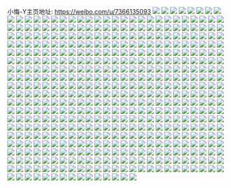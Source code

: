 小悔-Y主页地址: https://weibo.com/u/7366135093 
![](https://wx4.sinaimg.cn/mw2000/0082vyexly1h93oefa7syj32c0340b2a.jpg) 
![](https://wx4.sinaimg.cn/mw2000/0082vyexly1h8ond0mm8cj30sg0wtwhs.jpg) 
![](https://wx4.sinaimg.cn/mw2000/0082vyexly1h8ond15cncj30sg1frahd.jpg) 
![](https://wx4.sinaimg.cn/mw2000/0082vyexly1h8ond1hy2yj30n00mbwhb.jpg) 
![](https://wx4.sinaimg.cn/mw2000/0082vyexly1h8ond1tpmwj30sg10dn1c.jpg) 
![](https://wx4.sinaimg.cn/mw2000/0082vyexly1h8oe7bu346j31sc2dsb29.jpg) 
![](https://wx4.sinaimg.cn/mw2000/0082vyexly1h8oe7ecafhj31sc2dshdu.jpg) 
![](https://wx4.sinaimg.cn/mw2000/0082vyexly1h8oe7fiznpj31sc2dsu0x.jpg) 
![](https://wx4.sinaimg.cn/mw2000/0082vyexly1h8oe7b9qu8j31sc2dsb29.jpg) 
![](https://wx4.sinaimg.cn/mw2000/0082vyexly1h8mcxhuwukj30u0140jx2.jpg) 
![](https://wx4.sinaimg.cn/mw2000/0082vyexly1h8mcxidtg6j30u01400xe.jpg) 
![](https://wx4.sinaimg.cn/mw2000/0082vyexly1h8mcxiriidj30u014044p.jpg) 
![](https://wx4.sinaimg.cn/mw2000/0082vyexly1h8mcxgz744j30u00u4adv.jpg) 
![](https://wx4.sinaimg.cn/mw2000/0082vyexly1h8mcxj4qa4j30u0140tdh.jpg) 
![](https://wx4.sinaimg.cn/mw2000/0082vyexly1h8mcxjcwrtj31400u042j.jpg) 
![](https://wx4.sinaimg.cn/mw2000/0082vyexly1h8mcxjmscmj30u0140n25.jpg) 
![](https://wx4.sinaimg.cn/mw2000/0082vyexly1h8mcxk10tlj317o1m9gui.jpg) 
![](https://wx4.sinaimg.cn/mw2000/0082vyexly1h8mcxkc1xvj30n019vtb5.jpg) 
![](https://wx4.sinaimg.cn/mw2000/0082vyexly1h8hd1o7pytj30sg1fuqir.jpg) 
![](https://wx4.sinaimg.cn/mw2000/0082vyexly1h81h88sjdoj31ei1einp3.jpg) 
![](https://wx4.sinaimg.cn/mw2000/0082vyexly1h81h8dkmekj32c03404qp.jpg) 
![](https://wx4.sinaimg.cn/mw2000/0082vyexly1h81h8a1ebvj317q1mcwyf.jpg) 
![](https://wx4.sinaimg.cn/mw2000/0082vyexly1h81h893poyj317q1mctsk.jpg) 
![](https://wx4.sinaimg.cn/mw2000/0082vyexly1h81h891ztaj31ei1ei7ms.jpg) 
![](https://wx4.sinaimg.cn/mw2000/0082vyexly1h81h8fyn5sj32c0340kjn.jpg) 
![](https://wx4.sinaimg.cn/mw2000/0082vyexly1h81h8eorhej32c0340kjm.jpg) 
![](https://wx4.sinaimg.cn/mw2000/0082vyexly1h81h8d65qmj31sc2ds7vx.jpg) 
![](https://wx4.sinaimg.cn/mw2000/0082vyexly1h81h8fvo2aj32c03407wj.jpg) 
![](https://wx4.sinaimg.cn/mw2000/0082vyexly1h7z6jp5vapj33402c07wj.jpg) 
![](https://wx4.sinaimg.cn/mw2000/0082vyexly1h7z6jpormfj32c03407wi.jpg) 
![](https://wx4.sinaimg.cn/mw2000/0082vyexly1h7z6jnppxqj31ls252hdt.jpg) 
![](https://wx4.sinaimg.cn/mw2000/0082vyexly1h7z6k05mcpj33402c04qr.jpg) 
![](https://wx4.sinaimg.cn/mw2000/0082vyexly1h7uoyh5aubj32c033yb2a.jpg) 
![](https://wx4.sinaimg.cn/mw2000/0082vyexly1h7uoye6roxj318a1n04ao.jpg) 
![](https://wx4.sinaimg.cn/mw2000/0082vyexly1h7uoygvh0oj31sd2oj1ky.jpg) 
![](https://wx4.sinaimg.cn/mw2000/0082vyexly1h7uoyer7mfj31900u0180.jpg) 
![](https://wx4.sinaimg.cn/mw2000/0082vyexly1h7uoyfohnfj30u01c6qdk.jpg) 
![](https://wx4.sinaimg.cn/mw2000/0082vyexly1h7mfpwm93yj30io0iomzj.jpg) 
![](https://wx4.sinaimg.cn/mw2000/0082vyexly1h7ktgolgk7j30k00gp0v1.jpg) 
![](https://wx4.sinaimg.cn/mw2000/0082vyexly1h7ed33xhxxj31sc2dse81.jpg) 
![](https://wx4.sinaimg.cn/mw2000/0082vyexly1h7ed31yl9vj316o1kw41v.jpg) 
![](https://wx4.sinaimg.cn/mw2000/0082vyexly1h7ed37tmi0j31sc2dsqak.jpg) 
![](https://wx4.sinaimg.cn/mw2000/0082vyexly1h7ed37e2yzj31sc2dse81.jpg) 
![](https://wx4.sinaimg.cn/mw2000/0082vyexly1h7cw187qy6j30n01ds0u4.jpg) 
![](https://wx4.sinaimg.cn/mw2000/0082vyexly1h766zs9mvpj30u00u00vx.jpg) 
![](https://wx4.sinaimg.cn/mw2000/0082vyexly1h766zu4n1ij30u0141q65.jpg) 
![](https://wx4.sinaimg.cn/mw2000/0082vyexly1h766zxrouvj30u00u0tav.jpg) 
![](https://wx4.sinaimg.cn/mw2000/0082vyexly1h73wriyfq3j30n00whdgc.jpg) 
![](https://wx4.sinaimg.cn/mw2000/0082vyexly1h73wrj08auj30n00h60t8.jpg) 
![](https://wx4.sinaimg.cn/mw2000/0082vyexly1h73wrjaos0j30n00j6q4g.jpg) 
![](https://wx4.sinaimg.cn/mw2000/0082vyexly1h73wrjhxmyj30n01dsacx.jpg) 
![](https://wx4.sinaimg.cn/mw2000/0082vyexly1h6y74oef6hj30u0140n2s.jpg) 
![](https://wx4.sinaimg.cn/mw2000/0082vyexly1h6y7qdhia1j30u0140446.jpg) 
![](https://wx4.sinaimg.cn/mw2000/0082vyexly1h6y74efct6j30u01417ch.jpg) 
![](https://wx4.sinaimg.cn/mw2000/0082vyexly1h6y74kvwd5j30u014079p.jpg) 
![](https://wx4.sinaimg.cn/mw2000/0082vyexly1h6x0d167kqj317q1mc49y.jpg) 
![](https://wx4.sinaimg.cn/mw2000/0082vyexly1h6x0d8qs4jj317q1mc4qp.jpg) 
![](https://wx4.sinaimg.cn/mw2000/0082vyexly1h6x0dxjl2aj317q1mce76.jpg) 
![](https://wx4.sinaimg.cn/mw2000/0082vyexly1h6x0dewry5j317q1mc7wh.jpg) 
![](https://wx4.sinaimg.cn/mw2000/0082vyexly1h6x0dtshhdj317q1mc1kx.jpg) 
![](https://wx4.sinaimg.cn/mw2000/0082vyexly1h6x0cs0a4ej317q1mchb8.jpg) 
![](https://wx4.sinaimg.cn/mw2000/0082vyexly1h6x0duvyk8j317q1mc480.jpg) 
![](https://wx4.sinaimg.cn/mw2000/0082vyexly1h6x0cuzvgej317q1maqg7.jpg) 
![](https://wx4.sinaimg.cn/mw2000/0082vyexly1h6tglkrdj8j32a431hdjd.jpg) 
![](https://wx4.sinaimg.cn/mw2000/0082vyexly1h6tgllbeu6j326g2wmhdu.jpg) 
![](https://wx4.sinaimg.cn/mw2000/0082vyexly1h6tglknghyj32c0340npd.jpg) 
![](https://wx4.sinaimg.cn/mw2000/0082vyexly1h6sasofwkxj32c03400ye.jpg) 
![](https://wx4.sinaimg.cn/mw2000/0082vyexly1h6sasqnr0dj32c02c07wi.jpg) 
![](https://wx4.sinaimg.cn/mw2000/0082vyexly1h6sasqldjij32c02c01ky.jpg) 
![](https://wx4.sinaimg.cn/mw2000/0082vyexly1h6sast8goaj32c02c0hdu.jpg) 
![](https://wx4.sinaimg.cn/mw2000/0082vyexly1h6sasolwv2j30sg0o57al.jpg) 
![](https://wx4.sinaimg.cn/mw2000/0082vyexly1h6sasopk30j317r1mc4nf.jpg) 
![](https://wx4.sinaimg.cn/mw2000/0082vyexly1h6sasqk1lzj320b20bnpd.jpg) 
![](https://wx4.sinaimg.cn/mw2000/0082vyexly1h6r862tcnfj30n00m2wfz.jpg) 
![](https://wx4.sinaimg.cn/mw2000/0082vyexly1h6r862mixpj30n00gt3z8.jpg) 
![](https://wx4.sinaimg.cn/mw2000/0082vyexly1h6r862sp46j30n00onjvp.jpg) 
![](https://wx4.sinaimg.cn/mw2000/0082vyexly1h6r862eyzzj30n00h5q34.jpg) 
![](https://wx4.sinaimg.cn/mw2000/0082vyexly1h6r862e4sjj30n00f3t9f.jpg) 
![](https://wx4.sinaimg.cn/mw2000/0082vyexly1h6lhk6ftoij317r1mc0z8.jpg) 
![](https://wx4.sinaimg.cn/mw2000/0082vyexly1h6lhk73n2xj30sg1ksacj.jpg) 
![](https://wx4.sinaimg.cn/mw2000/0082vyexly1h6lhk95ujaj317q1mcn1q.jpg) 
![](https://wx4.sinaimg.cn/mw2000/0082vyexly1h6lhk6yo1pj316y1l8tol.jpg) 
![](https://wx4.sinaimg.cn/mw2000/0082vyexly1h6lhkakk1zj317r1mcjtq.jpg) 
![](https://wx4.sinaimg.cn/mw2000/0082vyexly1h6lhkarzkuj317q1mcagj.jpg) 
![](https://wx4.sinaimg.cn/mw2000/0082vyexly1h6lhkk3thfj30sg2dcwm6.jpg) 
![](https://wx4.sinaimg.cn/mw2000/0082vyexly1h6lhkct43rj317r1mcqbe.jpg) 
![](https://wx4.sinaimg.cn/mw2000/0082vyexly1h6lhkem24vj322o2rk18h.jpg) 
![](https://wx4.sinaimg.cn/mw2000/0082vyexly1h6lhkctm3lj30n00se3zz.jpg) 
![](https://wx4.sinaimg.cn/mw2000/0082vyexly1h6lhkd9mw1j30n0139wk3.jpg) 
![](https://wx4.sinaimg.cn/mw2000/0082vyexly1h6k5th3a3oj30n00x6dhc.jpg) 
![](https://wx4.sinaimg.cn/mw2000/0082vyexly1h69u27tu8lj31sc2dsx6p.jpg) 
![](https://wx4.sinaimg.cn/mw2000/0082vyexly1h69u26zeg7j31sc2dsgu1.jpg) 
![](https://wx4.sinaimg.cn/mw2000/0082vyexly1h69u26cbz9j31sc2ds7wh.jpg) 
![](https://wx4.sinaimg.cn/mw2000/0082vyexly1h69u27sktxj32c0340kjm.jpg) 
![](https://wx4.sinaimg.cn/mw2000/0082vyexly1h69u26xhu4j329o30wal7.jpg) 
![](https://wx4.sinaimg.cn/mw2000/0082vyexly1h69u282541j32c0340tho.jpg) 
![](https://wx4.sinaimg.cn/mw2000/0082vyexly1h69u26y382j32c0340hdt.jpg) 
![](https://wx4.sinaimg.cn/mw2000/0082vyexly1h69u27q9ogj32c02c0npd.jpg) 
![](https://wx4.sinaimg.cn/mw2000/0082vyexly1h69u289o7hj32c0340k3t.jpg) 
![](https://wx4.sinaimg.cn/mw2000/0082vyexly1h699hdr1fjj30n01dsaao.jpg) 
![](https://wx4.sinaimg.cn/mw2000/0082vyexly1h66k16xjmmj30n01dsaev.jpg) 
![](https://wx4.sinaimg.cn/mw2000/0082vyexly1h652r3idnkj317q1mcq5i.jpg) 
![](https://wx4.sinaimg.cn/mw2000/0082vyexly1h652r3vai6j317r1mcwlh.jpg) 
![](https://wx4.sinaimg.cn/mw2000/0082vyexly1h652r5b1dgj30tz0tzt9t.jpg) 
![](https://wx4.sinaimg.cn/mw2000/0082vyexly1h5k58jwfo5j31kj1kj4qp.jpg) 
![](https://wx4.sinaimg.cn/mw2000/0082vyexly1h5k58u36msj31s035sb2b.jpg) 
![](https://wx4.sinaimg.cn/mw2000/0082vyexly1h5fvpzcw7ij30n00oiwf4.jpg) 
![](https://wx4.sinaimg.cn/mw2000/0082vyexly1h5eqq46s9ij32c0340x6p.jpg) 
![](https://wx4.sinaimg.cn/mw2000/0082vyexly1h5eqq7j7t8j32c0340e82.jpg) 
![](https://wx4.sinaimg.cn/mw2000/0082vyexly1h5eqq6rofsj32c0340npe.jpg) 
![](https://wx4.sinaimg.cn/mw2000/0082vyexly1h5eqq5hemcj31r02bzu0x.jpg) 
![](https://wx4.sinaimg.cn/mw2000/0082vyexly1h5c9qg3navj30sg35shdt.jpg) 
![](https://wx4.sinaimg.cn/mw2000/0082vyexly1h5c9pvulxgj30sg23u7wh.jpg) 
![](https://wx4.sinaimg.cn/mw2000/0082vyexly1h5c9qnycyqj30sg35rnpd.jpg) 
![](https://wx4.sinaimg.cn/mw2000/0082vyexly1h5c9qwv25wj32c0340u0y.jpg) 
![](https://wx4.sinaimg.cn/mw2000/0082vyexly1h5c9r6wupcj32c0340qv7.jpg) 
![](https://wx4.sinaimg.cn/mw2000/0082vyexly1h5c9qp2kc6j32c0340npd.jpg) 
![](https://wx4.sinaimg.cn/mw2000/0082vyexly1h5c9r2koeej31sc2dse81.jpg) 
![](https://wx4.sinaimg.cn/mw2000/0082vyexly1h5c8tqhfxqj31sc2dsqv5.jpg) 
![](https://wx4.sinaimg.cn/mw2000/0082vyexly1h5c8tr7vcaj31sc2dsqv5.jpg) 
![](https://wx4.sinaimg.cn/mw2000/0082vyexly1h59h9faz1aj30sg160gvg.jpg) 
![](https://wx4.sinaimg.cn/mw2000/0082vyexly1h59h9hvaqxj31xm2ktb29.jpg) 
![](https://wx4.sinaimg.cn/mw2000/0082vyexly1h59h9j1ra1j31sc2dsb0u.jpg) 
![](https://wx4.sinaimg.cn/mw2000/0082vyexly1h59h9mbun2j32dc35s7wj.jpg) 
![](https://wx4.sinaimg.cn/mw2000/0082vyexly1h57kya6ikxj30n00w178n.jpg) 
![](https://wx4.sinaimg.cn/mw2000/0082vyexly1h57kyb1swwj30n01ds7am.jpg) 
![](https://wx4.sinaimg.cn/mw2000/0082vyexly1h4zh5l2ebxj30u0190n6h.jpg) 
![](https://wx4.sinaimg.cn/mw2000/0082vyexly1h4zh5x47jkj32c0340b2b.jpg) 
![](https://wx4.sinaimg.cn/mw2000/0082vyexly1h4zh5vadddj31z82mzx6p.jpg) 
![](https://wx4.sinaimg.cn/mw2000/0082vyexly1h4zh5st5bqj317r1mck8h.jpg) 
![](https://wx4.sinaimg.cn/mw2000/0082vyexly1h4zh5sb3sej317r1mcap9.jpg) 
![](https://wx4.sinaimg.cn/mw2000/0082vyexly1h4q9rd3cojj30n01dswl5.jpg) 
![](https://wx4.sinaimg.cn/mw2000/0082vyexly1h4mm94fn0gj317q1mcb29.jpg) 
![](https://wx4.sinaimg.cn/mw2000/0082vyexly1h4mm8xor5ij317q1mctw9.jpg) 
![](https://wx4.sinaimg.cn/mw2000/0082vyexly1h4mm93s00gj317r1mc4qp.jpg) 
![](https://wx4.sinaimg.cn/mw2000/0082vyexly1h4mm8rp0ybj317q1mc7r8.jpg) 
![](https://wx4.sinaimg.cn/mw2000/0082vyexly1h4mm8xpmu1j317q1mcndw.jpg) 
![](https://wx4.sinaimg.cn/mw2000/0082vyexly1h498wfhmhaj30u00u0ahd.jpg) 
![](https://wx4.sinaimg.cn/mw2000/0082vyexly1h498xc10hhj30u0140k53.jpg) 
![](https://wx4.sinaimg.cn/mw2000/0082vyexly1h498wtyrepj30u00u0tg1.jpg) 
![](https://wx4.sinaimg.cn/mw2000/0082vyexly1h498wxs9qhj30u01hcqiu.jpg) 
![](https://wx4.sinaimg.cn/mw2000/0082vyexly1h498w6flldj30kc0vntes.jpg) 
![](https://wx4.sinaimg.cn/mw2000/0082vyexly1h498wsvbwdj30u00u0wmo.jpg) 
![](https://wx4.sinaimg.cn/mw2000/0082vyexly1h498x23zlqj30u00u0am0.jpg) 
![](https://wx4.sinaimg.cn/mw2000/0082vyexly1h47qtnrod0j32c03404qr.jpg) 
![](https://wx4.sinaimg.cn/mw2000/0082vyexly1h47qtmyndyj32c0340u0y.jpg) 
![](https://wx4.sinaimg.cn/mw2000/0082vyexly1h47qtmkjnhj31zw2nu7wi.jpg) 
![](https://wx4.sinaimg.cn/mw2000/0082vyexly1h47qtnt3byj32c02c0hdu.jpg) 
![](https://wx4.sinaimg.cn/mw2000/0082vyexly1h47qti2cyxj30s10s1n43.jpg) 
![](https://wx4.sinaimg.cn/mw2000/0082vyexly1h47qtnk6qkj32c0340e82.jpg) 
![](https://wx4.sinaimg.cn/mw2000/0082vyexly1h47qtoowekj32c0340npe.jpg) 
![](https://wx4.sinaimg.cn/mw2000/0082vyexly1h47qto810yj32c0340x6q.jpg) 
![](https://wx4.sinaimg.cn/mw2000/0082vyexly1h47qtktntrj31tk1tk4qg.jpg) 
![](https://wx4.sinaimg.cn/mw2000/0082vyexly1h3yn2qhmclj30n00kgq60.jpg) 
![](https://wx4.sinaimg.cn/mw2000/0082vyexly1h3wcext192j32c033zhdu.jpg) 
![](https://wx4.sinaimg.cn/mw2000/0082vyexly1h3wcexomidj31qi2bcqv6.jpg) 
![](https://wx4.sinaimg.cn/mw2000/0082vyexly1h3wcev5z51j31sc2dsu0x.jpg) 
![](https://wx4.sinaimg.cn/mw2000/0082vyexly1h3wcequhukj316o1kwk8m.jpg) 
![](https://wx4.sinaimg.cn/mw2000/0082vyexly1h3wcetwbrcj31ze2n8u0x.jpg) 
![](https://wx4.sinaimg.cn/mw2000/0082vyexly1h3wcewsjl0j327t2yfkjl.jpg) 
![](https://wx4.sinaimg.cn/mw2000/0082vyexly1h3g6wsc7caj30ke0bhgps.jpg) 
![](https://wx4.sinaimg.cn/mw2000/0082vyexly1h3g6xbnj9wj30sg1rz1kx.jpg) 
![](https://wx4.sinaimg.cn/mw2000/0082vyexly1h3g6xbks2lj30sg16odxw.jpg) 
![](https://wx4.sinaimg.cn/mw2000/0082vyexly1h3g6xbrwqaj31mc17rnin.jpg) 
![](https://wx4.sinaimg.cn/mw2000/0082vyexly1h3g6x5wgixj30sg16otps.jpg) 
![](https://wx4.sinaimg.cn/mw2000/0082vyexly1h3g6x7bimxj30sg3bl4qp.jpg) 
![](https://wx4.sinaimg.cn/mw2000/0082vyexly1h3g6xd87e7j31sc2dse82.jpg) 
![](https://wx4.sinaimg.cn/mw2000/0082vyexgy1h3fu5x9168j30u0140qd4.jpg) 
![](https://wx4.sinaimg.cn/mw2000/0082vyexgy1h3f4jg4z8qj30sg2o21kx.jpg) 
![](https://wx4.sinaimg.cn/mw2000/0082vyexgy1h3f4jhqtopj30sg1rlqmk.jpg) 
![](https://wx4.sinaimg.cn/mw2000/0082vyexgy1h3ctaepzg3j32kp1ps4qq.jpg) 
![](https://wx4.sinaimg.cn/mw2000/0082vyexgy1h3ctabexfzj31xp2kye82.jpg) 
![](https://wx4.sinaimg.cn/mw2000/0082vyexgy1h3ct9wa8azj30qg17gqb1.jpg) 
![](https://wx4.sinaimg.cn/mw2000/0082vyexgy1h3cta0potlj30sg3k07wh.jpg) 
![](https://wx4.sinaimg.cn/mw2000/0082vyexgy1h3cta9l22mj31751kwh6s.jpg) 
![](https://wx4.sinaimg.cn/mw2000/0082vyexgy1h3ctad07nhj32c033z1kz.jpg) 
![](https://wx4.sinaimg.cn/mw2000/0082vyexgy1h3cta95jhyj30sg0sgqff.jpg) 
![](https://wx4.sinaimg.cn/mw2000/0082vyexgy1h3cta991hjj316o1kw1iv.jpg) 
![](https://wx4.sinaimg.cn/mw2000/0082vyexgy1h3ctaa0coqj316o1kwe81.jpg) 
![](https://wx4.sinaimg.cn/mw2000/0082vyexgy1h3cjunwh0oj316o1kwwyi.jpg) 
![](https://wx4.sinaimg.cn/mw2000/0082vyexgy1h3cjunn92hj311e1du1bm.jpg) 
![](https://wx4.sinaimg.cn/mw2000/0082vyexgy1h3cju9epsvj316o1kwqov.jpg) 
![](https://wx4.sinaimg.cn/mw2000/0082vyexgy1h3cjusofy7j32c033z7wj.jpg) 
![](https://wx4.sinaimg.cn/mw2000/0082vyexgy1h3cjuzznd0j32c0340x6q.jpg) 
![](https://wx4.sinaimg.cn/mw2000/0082vyexgy1h3cjuvhzvyj32c03404qr.jpg) 
![](https://wx4.sinaimg.cn/mw2000/0082vyexgy1h3cjuh7ad7j31wo2jju0x.jpg) 
![](https://wx4.sinaimg.cn/mw2000/0082vyexgy1h3cjupsz4oj31bs1rpu05.jpg) 
![](https://wx4.sinaimg.cn/mw2000/0082vyexgy1h3cjuxg1wrj329k30pnpe.jpg) 
![](https://wx4.sinaimg.cn/mw2000/0082vyexgy1h36t6n938lj30u0140gr4.jpg) 
![](https://wx4.sinaimg.cn/mw2000/0082vyexgy1h36t6ma1faj30u01407bp.jpg) 
![](https://wx4.sinaimg.cn/mw2000/0082vyexgy1h36t6lmlbcj30u0140ahd.jpg) 
![](https://wx4.sinaimg.cn/mw2000/0082vyexgy1h36t6itcstj30u0140dnu.jpg) 
![](https://wx4.sinaimg.cn/mw2000/0082vyexgy1h35xc78pimj327w2yjb2a.jpg) 
![](https://wx4.sinaimg.cn/mw2000/0082vyexgy1h35xc8mc0ij32c033zhdu.jpg) 
![](https://wx4.sinaimg.cn/mw2000/0082vyexgy1h35xc85ms9j316o1kw7rt.jpg) 
![](https://wx4.sinaimg.cn/mw2000/0082vyexgy1h35xc9vzk5j32c0340hdu.jpg) 
![](https://wx4.sinaimg.cn/mw2000/0082vyexgy1h35xc71u7jj31291f115i.jpg) 
![](https://wx4.sinaimg.cn/mw2000/0082vyexgy1h35xc7z2h0j32c0340hdu.jpg) 
![](https://wx4.sinaimg.cn/mw2000/0082vyexgy1h35dqd7crpj32dc35se82.jpg) 
![](https://wx4.sinaimg.cn/mw2000/0082vyexgy1h358exgxj4j30qc0qc0u1.jpg) 
![](https://wx4.sinaimg.cn/mw2000/0082vyexgy1h33ko839gvj30sg1n04ax.jpg) 
![](https://wx4.sinaimg.cn/mw2000/0082vyexgy1h2rdnyb1rpj30u013zwmx.jpg) 
![](https://wx4.sinaimg.cn/mw2000/0082vyexgy1h2rdnvrij4j30u01hcn42.jpg) 
![](https://wx4.sinaimg.cn/mw2000/0082vyexgy1h2rdny2wz2j30u0141mzw.jpg) 
![](https://wx4.sinaimg.cn/mw2000/0082vyexgy1h2rdo03imhj31900u0jzn.jpg) 
![](https://wx4.sinaimg.cn/mw2000/0082vyexgy1h2n02m8cx8j30u00k0dnk.jpg) 
![](https://wx4.sinaimg.cn/mw2000/0082vyexgy1h2n02s0fr8j316o1kw7rh.jpg) 
![](https://wx4.sinaimg.cn/mw2000/0082vyexgy1h2n02w8n7nj33402c0b2b.jpg) 
![](https://wx4.sinaimg.cn/mw2000/0082vyexgy1h2n02yuvluj31og2ioe81.jpg) 
![](https://wx4.sinaimg.cn/mw2000/0082vyexgy1h2l1fa71scj311x0sgwt4.jpg) 
![](https://wx4.sinaimg.cn/mw2000/0082vyexgy1h2l1faygkrj311x1lcat9.jpg) 
![](https://wx4.sinaimg.cn/mw2000/0082vyexgy1h2l1fjf1zrj32c033zkjn.jpg) 
![](https://wx4.sinaimg.cn/mw2000/0082vyexgy1h2l1fedq7hj32c033zx6q.jpg) 
![](https://wx4.sinaimg.cn/mw2000/0082vyexgy1h2l1fcoow9j316o0sg1hn.jpg) 
![](https://wx4.sinaimg.cn/mw2000/0082vyexgy1h2l1faojd7j316o1kw4qp.jpg) 
![](https://wx4.sinaimg.cn/mw2000/0082vyexgy1h2l1fbvmy9j31xj2kox6p.jpg) 
![](https://wx4.sinaimg.cn/mw2000/0082vyexgy1h2l1fcrgicj32c0337qv6.jpg) 
![](https://wx4.sinaimg.cn/mw2000/0082vyexgy1h2l1f70lb5j316o1kwwsx.jpg) 
![](https://wx4.sinaimg.cn/mw2000/0082vyexgy1h2l1f8dnldj316o0sgx12.jpg) 
![](https://wx4.sinaimg.cn/mw2000/0082vyexgy1h2l1fblb0xj32c033y1ky.jpg) 
![](https://wx4.sinaimg.cn/mw2000/0082vyexgy1h2l1fsn2shj329k30pb2b.jpg) 
![](https://wx4.sinaimg.cn/mw2000/0082vyexgy1h2l1fan6ooj316o1kw4qp.jpg) 
![](https://wx4.sinaimg.cn/mw2000/0082vyexgy1h2l1fdjzraj31kw16ob29.jpg) 
![](https://wx4.sinaimg.cn/mw2000/0082vyexgy1h2l1fct7vmj31sg2drhdt.jpg) 
![](https://wx4.sinaimg.cn/mw2000/0082vyexgy1h2l1ffahd5j31sc2dskjm.jpg) 
![](https://wx4.sinaimg.cn/mw2000/0082vyexgy1h2l1feuluoj33402c0kjm.jpg) 
![](https://wx4.sinaimg.cn/mw2000/0082vyexly1h222j2czp3j32c0340u0y.jpg) 
![](https://wx4.sinaimg.cn/mw2000/0082vyexly1h222j6258vj32be3361kz.jpg) 
![](https://wx4.sinaimg.cn/mw2000/0082vyexly1h222iy81koj317q1mc4qp.jpg) 
![](https://wx4.sinaimg.cn/mw2000/0082vyexly1h21i1olz9vj30n00adq3p.jpg) 
![](https://wx4.sinaimg.cn/mw2000/0082vyexly1h1wmk0jr0ij30u01407b1.jpg) 
![](https://wx4.sinaimg.cn/mw2000/0082vyexly1h1wmjxd1prj30u014114w.jpg) 
![](https://wx4.sinaimg.cn/mw2000/0082vyexly1h1wmjydrqrj30u0140dpm.jpg) 
![](https://wx4.sinaimg.cn/mw2000/0082vyexly1h1wmjx7vi0j30u00u0dl8.jpg) 
![](https://wx4.sinaimg.cn/mw2000/0082vyexly1h1wmjtsuvxj30n01dsgo4.jpg) 
![](https://wx4.sinaimg.cn/mw2000/0082vyexly1h1wmk2fjmej30u0140guw.jpg) 
![](https://wx4.sinaimg.cn/mw2000/0082vyexly1h1mb44fly6j30u0140tf7.jpg) 
![](https://wx4.sinaimg.cn/mw2000/0082vyexly1h1mb3vclm7j30qo0qota2.jpg) 
![](https://wx4.sinaimg.cn/mw2000/0082vyexly1h1mb3vajznj30my06qmxo.jpg) 
![](https://wx4.sinaimg.cn/mw2000/0082vyexly1h1mb3ypb4ij30n00zo0vg.jpg) 
![](https://wx4.sinaimg.cn/mw2000/0082vyexly1h1mb43cg1pj30u0140afo.jpg) 
![](https://wx4.sinaimg.cn/mw2000/0082vyexly1h1auzalh0mj31sc2dse82.jpg) 
![](https://wx4.sinaimg.cn/mw2000/0082vyexly1h1auzad9rcj31kw1kwb29.jpg) 
![](https://wx4.sinaimg.cn/mw2000/0082vyexly1h0op7i1fqvj30n01ds0v0.jpg) 
![](https://wx4.sinaimg.cn/mw2000/0082vyexly1h09ro6i68sj31sc2dsu0x.jpg) 
![](https://wx4.sinaimg.cn/mw2000/0082vyexly1h09ro6ys75j31sc2dsqv5.jpg) 
![](https://wx4.sinaimg.cn/mw2000/0082vyexly1h09ro6ikhoj31qj2be4qp.jpg) 
![](https://wx4.sinaimg.cn/mw2000/0082vyexly1h09ro65su0j316o1kwnj5.jpg) 
![](https://wx4.sinaimg.cn/mw2000/0082vyexly1h09ro5rqswj316o1kwdw3.jpg) 
![](https://wx4.sinaimg.cn/mw2000/0082vyexly1h09ro6buymj316o1kwatn.jpg) 
![](https://wx4.sinaimg.cn/mw2000/0082vyexly1h09ro7m1a7j31pa1pae81.jpg) 
![](https://wx4.sinaimg.cn/mw2000/0082vyexly1gztcts92wrj31kw1kw7wh.jpg) 
![](https://wx4.sinaimg.cn/mw2000/0082vyexly1gztctccramj30fg0fewgc.jpg) 
![](https://wx4.sinaimg.cn/mw2000/0082vyexly1gznade1x5ej30n01dstcn.jpg) 
![](https://wx4.sinaimg.cn/mw2000/0082vyexly1gzmby5sq8fj30n01dsguk.jpg) 
![](https://wx4.sinaimg.cn/mw2000/0082vyexly1gzgiiy9e0ej32c033yb2b.jpg) 
![](https://wx4.sinaimg.cn/mw2000/0082vyexly1gzgii7wogbj30u01hcn7j.jpg) 
![](https://wx4.sinaimg.cn/mw2000/0082vyexly1gzgiimcbv6j327l27lqv5.jpg) 
![](https://wx4.sinaimg.cn/mw2000/0082vyexly1gzb5ig43ezj30un17odqu.jpg) 
![](https://wx4.sinaimg.cn/mw2000/0082vyexly1gzb5j2gtyaj31sc2ds7wi.jpg) 
![](https://wx4.sinaimg.cn/mw2000/0082vyexly1gzb5itexx2j30sg1s0b0y.jpg) 
![](https://wx4.sinaimg.cn/mw2000/0082vyexly1gzb5ikkrv2j30u01hcag3.jpg) 
![](https://wx4.sinaimg.cn/mw2000/0082vyexly1gzapm9e373j30u01404af.jpg) 
![](https://wx4.sinaimg.cn/mw2000/0082vyexly1gzapm97fzrj30u0140akn.jpg) 
![](https://wx4.sinaimg.cn/mw2000/0082vyexly1gz57bgnag4j31er244b29.jpg) 
![](https://wx4.sinaimg.cn/mw2000/0082vyexly1gz57bu5ubij32742xiqv5.jpg) 
![](https://wx4.sinaimg.cn/mw2000/0082vyexly1gz3lz3kr8zj30n00dogon.jpg) 
![](https://wx4.sinaimg.cn/mw2000/0082vyexly1gz2hm9wq7wj31jy27z4l0.jpg) 
![](https://wx4.sinaimg.cn/mw2000/0082vyexly1gyzgmonvdtj31sc1scqv5.jpg) 
![](https://wx4.sinaimg.cn/mw2000/0082vyexly1gyzgmrk0azj31sc2dsx6p.jpg) 
![](https://wx4.sinaimg.cn/mw2000/0082vyexly1gyx3ha9v9kj31hq28lnpd.jpg) 
![](https://wx4.sinaimg.cn/mw2000/0082vyexly1gyx3hah2arj31sc1scqv5.jpg) 
![](https://wx4.sinaimg.cn/mw2000/0082vyexly1gyvsntqhsmj31sc1sc4qp.jpg) 
![](https://wx4.sinaimg.cn/mw2000/0082vyexly1gyt91gy9cxj31ms26d4qq.jpg) 
![](https://wx4.sinaimg.cn/mw2000/0082vyexly1gyt91ibn2mj31sc2ds7wi.jpg) 
![](https://wx4.sinaimg.cn/mw2000/0082vyexly1gymfozzc00j30wh0u9q67.jpg) 
![](https://wx4.sinaimg.cn/mw2000/0082vyexly1gymfp6oei8j30u01hcgvr.jpg) 
![](https://wx4.sinaimg.cn/mw2000/0082vyexly1gymfpn7dazj32c0340npe.jpg) 
![](https://wx4.sinaimg.cn/mw2000/0082vyexly1gymfpf0sohj30v919d7ax.jpg) 
![](https://wx4.sinaimg.cn/mw2000/0082vyexly1gygf10vkqcj30n01dswfs.jpg) 
![](https://wx4.sinaimg.cn/mw2000/0082vyexly1gygf10ka9sj30n01ds74y.jpg) 
![](https://wx4.sinaimg.cn/mw2000/0082vyexly1gygf10pw9vj30n01dszlb.jpg) 
![](https://wx4.sinaimg.cn/mw2000/0082vyexly1gyfvrnvkilj30n010mgop.jpg) 
![](https://wx4.sinaimg.cn/mw2000/0082vyexly1gyfvrntboij30k00zk78x.jpg) 
![](https://wx4.sinaimg.cn/mw2000/0082vyexly1gy6o6d7ia3j31an1xze81.jpg) 
![](https://wx4.sinaimg.cn/mw2000/0082vyexly1gy6o6eky4aj31qz2bzu0x.jpg) 
![](https://wx4.sinaimg.cn/mw2000/0082vyexly1gy6o68m6rej31691kde5e.jpg) 
![](https://wx4.sinaimg.cn/mw2000/0082vyexly1gy6o6fdot3j31t12ep1ky.jpg) 
![](https://wx4.sinaimg.cn/mw2000/0082vyexly1gy6o5zvmxnj30n00yiag5.jpg) 
![](https://wx4.sinaimg.cn/mw2000/0082vyexly1gy6o6g7j3gj32c0340hdv.jpg) 
![](https://wx4.sinaimg.cn/mw2000/0082vyexly1gy6o6h24wkj31z62mwkjm.jpg) 
![](https://wx4.sinaimg.cn/mw2000/0082vyexly1gy6o6d4qg6j31en23y4qp.jpg) 
![](https://wx4.sinaimg.cn/mw2000/0082vyexly1gy6o65l4egj30qk13vwpb.jpg) 
![](https://wx4.sinaimg.cn/mw2000/0082vyexly1gy589cvp1kj30k00zkn2h.jpg) 
![](https://wx4.sinaimg.cn/mw2000/0082vyexly1gy2mp1uzrhj30n01dsq6j.jpg) 
![](https://wx4.sinaimg.cn/mw2000/0082vyexly1gxy337bkz9j32c0340kjn.jpg) 
![](https://wx4.sinaimg.cn/mw2000/0082vyexly1gxy331cs2ij32c0340npf.jpg) 
![](https://wx4.sinaimg.cn/mw2000/0082vyexly1gxx4ilwyi4j335s35skjo.jpg) 
![](https://wx4.sinaimg.cn/mw2000/0082vyexly1gxsqcdi7fwj30n01ds4b8.jpg) 
![](https://wx4.sinaimg.cn/mw2000/0082vyexly1gxq5sc5kprj30u0140tff.jpg) 
![](https://wx4.sinaimg.cn/mw2000/0082vyexly1gxq5sdpmnlj31400u0jwq.jpg) 
![](https://wx4.sinaimg.cn/mw2000/0082vyexly1gxq5scgs5jj30u0140jxr.jpg) 
![](https://wx4.sinaimg.cn/mw2000/0082vyexly1gxq5ser8sdj30u0140tgm.jpg) 
![](https://wx4.sinaimg.cn/mw2000/0082vyexly1gxq5sdjfvaj30u0140dm4.jpg) 
![](https://wx4.sinaimg.cn/mw2000/0082vyexly1gxq5sf4lgqj31400u0gsb.jpg) 
![](https://wx4.sinaimg.cn/mw2000/0082vyexly1gxnzvf3yx5j30n01dsgzg.jpg) 
![](https://wx4.sinaimg.cn/mw2000/0082vyexly1gxnzvcqls8j30n01dsaku.jpg) 
![](https://wx4.sinaimg.cn/mw2000/0082vyexly1gxnzvd0cknj30n01dsdr5.jpg) 
![](https://wx4.sinaimg.cn/mw2000/0082vyexly1gxnvtin4lpj30n01dsdlw.jpg) 
![](https://wx4.sinaimg.cn/mw2000/0082vyexly1gxnvtiqzzsj30n01ds44o.jpg) 
![](https://wx4.sinaimg.cn/mw2000/0082vyexly1gxnvthfdwqj30n01dsjwp.jpg) 
![](https://wx4.sinaimg.cn/mw2000/0082vyexly1gxnvtihsu4j30n01dsafo.jpg) 
![](https://wx4.sinaimg.cn/mw2000/0082vyexly1gxjcml3a3gj30u0140jy7.jpg) 
![](https://wx4.sinaimg.cn/mw2000/0082vyexly1gxjcmm8hnbj30u0140dms.jpg) 
![](https://wx4.sinaimg.cn/mw2000/0082vyexly1gxjcmkwxn4j30u0140jxg.jpg) 
![](https://wx4.sinaimg.cn/mw2000/0082vyexly1gxjcmmckbdj30u01407ap.jpg) 
![](https://wx4.sinaimg.cn/mw2000/0082vyexly1gxh7xvnfw7j328c2z4e83.jpg) 
![](https://wx4.sinaimg.cn/mw2000/0082vyexly1gxh7xvthp2j327b2xr4qr.jpg) 
![](https://wx4.sinaimg.cn/mw2000/0082vyexly1gxh7xv4mpuj32812yob2b.jpg) 
![](https://wx4.sinaimg.cn/mw2000/0082vyexly1gxh7xpbjg3j31wg2jaqv5.jpg) 
![](https://wx4.sinaimg.cn/mw2000/0082vyexly1gxh7xosx19j324v2uhnpe.jpg) 
![](https://wx4.sinaimg.cn/mw2000/0082vyexly1gxh7xtvob0j32c0340e83.jpg) 
![](https://wx4.sinaimg.cn/mw2000/0082vyexly1gxeb4zivw8j30n01dsaeb.jpg) 
![](https://wx4.sinaimg.cn/mw2000/0082vyexly1gxeb4z6jqmj30n01dstcr.jpg) 
![](https://wx4.sinaimg.cn/mw2000/0082vyexly1gxeb6efwn0j30u0140qb6.jpg) 
![](https://wx4.sinaimg.cn/mw2000/0082vyexly1gxeb58v7oij30ty192n3x.jpg) 
![](https://wx4.sinaimg.cn/mw2000/0082vyexly1gxeb57or56j30u01hctfl.jpg) 
![](https://wx4.sinaimg.cn/mw2000/0082vyexly1gxeb61sgorj30u00u0wj0.jpg) 
![](https://wx4.sinaimg.cn/mw2000/0082vyexly1gx44l2jyp2j32c03404qr.jpg) 
![](https://wx4.sinaimg.cn/mw2000/0082vyexly1gx233q20f1j32c0340e83.jpg) 
![](https://wx4.sinaimg.cn/mw2000/0082vyexly1gx233sm5ipj32c0340kjm.jpg) 
![](https://wx4.sinaimg.cn/mw2000/0082vyexly1gx233q5eoxj327f2xwb2a.jpg) 
![](https://wx4.sinaimg.cn/mw2000/0082vyexly1gx233ss15mj32c0340qv7.jpg) 
![](https://wx4.sinaimg.cn/mw2000/0082vyexly1gx233p9of8j31yk2spe83.jpg) 
![](https://wx4.sinaimg.cn/mw2000/0082vyexly1gx233pns59j32c0340npe.jpg) 
![](https://wx4.sinaimg.cn/mw2000/0082vyexly1gx233s5pr7j32c0340x6q.jpg) 
![](https://wx4.sinaimg.cn/mw2000/0082vyexly1gx233t4ykgj32c0340qv6.jpg) 
![](https://wx4.sinaimg.cn/mw2000/0082vyexly1gx233qdef7j32c0340x6p.jpg) 
![](https://wx4.sinaimg.cn/mw2000/0082vyexly1gwy9xkmmd9j30pe19ntcg.jpg) 
![](https://wx4.sinaimg.cn/mw2000/0082vyexly1gwvwy87a3lj32c0340b2b.jpg) 
![](https://wx4.sinaimg.cn/mw2000/0082vyexly1gwvwy7dutaj32c0340e82.jpg) 
![](https://wx4.sinaimg.cn/mw2000/0082vyexly1gwvwyem34mj32c0340x6r.jpg) 
![](https://wx4.sinaimg.cn/mw2000/0082vyexly1gwvwyad2ewj32c0340kjm.jpg) 
![](https://wx4.sinaimg.cn/mw2000/0082vyexly1gwvwyhun52j32c0340npf.jpg) 
![](https://wx4.sinaimg.cn/mw2000/0082vyexly1gwvwy6w32dj32662w84qq.jpg) 
![](https://wx4.sinaimg.cn/mw2000/0082vyexly1gwvwy8cs9pj32c02c0npd.jpg) 
![](https://wx4.sinaimg.cn/mw2000/0082vyexly1gwvwycpbmxj31sc2dse82.jpg) 
![](https://wx4.sinaimg.cn/mw2000/0082vyexly1gwvwy9zyqnj32c02c0b2a.jpg) 
![](https://wx4.sinaimg.cn/mw2000/0082vyexly1gwv6s4x15vj31or290qv5.jpg) 
![](https://wx4.sinaimg.cn/mw2000/0082vyexly1gwv6s6d5lej31sc2ds4qq.jpg) 
![](https://wx4.sinaimg.cn/mw2000/0082vyexly1gwv6s5zndrj31sc2ds1ky.jpg) 
![](https://wx4.sinaimg.cn/mw2000/0082vyexly1gwv6s4wdnrj31sc2dsx6p.jpg) 
![](https://wx4.sinaimg.cn/mw2000/0082vyexly1gwkibt6zjvj31sc2ds4qq.jpg) 
![](https://wx4.sinaimg.cn/mw2000/0082vyexly1gwkibuulu5j32c0340x6q.jpg) 
![](https://wx4.sinaimg.cn/mw2000/0082vyexly1gwkibx7yxyj32c0340npf.jpg) 
![](https://wx4.sinaimg.cn/mw2000/0082vyexly1gwkibms930j30n01ds7bw.jpg) 
![](https://wx4.sinaimg.cn/mw2000/0082vyexly1gwkibsh94bj32c0340u0x.jpg) 
![](https://wx4.sinaimg.cn/mw2000/0082vyexly1gwkibtcmsnj32c03401kz.jpg) 
![](https://wx4.sinaimg.cn/mw2000/0082vyexly1gwkibsmcd6j31sc1sckjl.jpg) 
![](https://wx4.sinaimg.cn/mw2000/0082vyexly1gwkibukdyoj32c0340e82.jpg) 
![](https://wx4.sinaimg.cn/mw2000/0082vyexly1gwkibop9b1j317s1mbdys.jpg) 
![](https://wx4.sinaimg.cn/mw2000/0082vyexly1gwfv0qcc4qj32c0340b2b.jpg) 
![](https://wx4.sinaimg.cn/mw2000/0082vyexly1gw950icbt9j32c02c0hdu.jpg) 
![](https://wx4.sinaimg.cn/mw2000/0082vyexly1gw950l0e6vj31sc2dshdu.jpg) 
![](https://wx4.sinaimg.cn/mw2000/0082vyexly1gw950jo1bdj31w62iwnpd.jpg) 
![](https://wx4.sinaimg.cn/mw2000/0082vyexly1gw950g3vnej32662w87wi.jpg) 
![](https://wx4.sinaimg.cn/mw2000/0082vyexly1gw95nmvo2pj30u0140n4v.jpg) 
![](https://wx4.sinaimg.cn/mw2000/0082vyexly1gw951dupxcj320c2ogx6q.jpg) 
![](https://wx4.sinaimg.cn/mw2000/0082vyexly1gw950rhtu8j31sl31h1ky.jpg) 
![](https://wx4.sinaimg.cn/mw2000/0082vyexly1gw951ghcj6j31sc2dsnpe.jpg) 
![](https://wx4.sinaimg.cn/mw2000/0082vyexly1gw951djzrtj32c03404qq.jpg) 
![](https://wx4.sinaimg.cn/mw2000/0082vyexly1gw437grf6qj30an0ef3yy.jpg) 
![](https://wx4.sinaimg.cn/mw2000/0082vyexgy1gw0rzhn2htj30sg2qqgyb.jpg) 
![](https://wx4.sinaimg.cn/mw2000/0082vyexgy1gw0rzqscvsj32c02c04qq.jpg) 
![](https://wx4.sinaimg.cn/mw2000/0082vyexgy1gw0rz0k19qj30n00pyacn.jpg) 
![](https://wx4.sinaimg.cn/mw2000/0082vyexgy1gw0rzp6dzej31sc2dsnpd.jpg) 
![](https://wx4.sinaimg.cn/mw2000/0082vyexgy1gw0rzlwgkuj32c03407wh.jpg) 
![](https://wx4.sinaimg.cn/mw2000/0082vyexgy1gw0rzsqaudj32c02c0b2a.jpg) 
![](https://wx4.sinaimg.cn/mw2000/0082vyexgy1gw0rzsq9hwj32412tdqv6.jpg) 
![](https://wx4.sinaimg.cn/mw2000/0082vyexgy1gw0rzua0zzj32c02c07wi.jpg) 
![](https://wx4.sinaimg.cn/mw2000/0082vyexgy1gw0rzsdr23j32c02c0u0y.jpg) 
![](https://wx4.sinaimg.cn/mw2000/0082vyexgy1gvzxtzgflcj31z22mrx6p.jpg) 
![](https://wx4.sinaimg.cn/mw2000/0082vyexgy1gvzxtxvo5bj31co24x4qp.jpg) 
![](https://wx4.sinaimg.cn/mw2000/0082vyexgy1gvzxu0mwnxj32c0340qv6.jpg) 
![](https://wx4.sinaimg.cn/mw2000/0082vyexgy1gvzxu0om7tj32c0340qv6.jpg) 
![](https://wx4.sinaimg.cn/mw2000/0082vyexgy1gvzxtvmlevj31fo1glwyi.jpg) 
![](https://wx4.sinaimg.cn/mw2000/0082vyexgy1gvzxtzuq05j325t33zb2a.jpg) 
![](https://wx4.sinaimg.cn/mw2000/0082vyexly1gvxm2fjj92j30u013laim.jpg) 
![](https://wx4.sinaimg.cn/mw2000/0082vyexly1gvxm2exergj30u0148thr.jpg) 
![](https://wx4.sinaimg.cn/mw2000/0082vyexly1gvxm2etk0jj30u00u00yh.jpg) 
![](https://wx4.sinaimg.cn/mw2000/0082vyexly1gvv7z141x9j32c02c07wi.jpg) 
![](https://wx4.sinaimg.cn/mw2000/0082vyexly1gvv7yvlbxnj30lj0ljacd.jpg) 
![](https://wx4.sinaimg.cn/mw2000/0082vyexly1gvuokwpnesj30n01dsq6d.jpg) 
![](https://wx4.sinaimg.cn/mw2000/0082vyexly1gvtspf65rfj31sc1schdt.jpg) 
![](https://wx4.sinaimg.cn/mw2000/0082vyexly1gvtsph2eraj31rh1rh1kx.jpg) 
![](https://wx4.sinaimg.cn/mw2000/0082vyexly1gvtsph6v81j31hu2cl4qp.jpg) 
![](https://wx4.sinaimg.cn/mw2000/0082vyexly1gvtsphq2rjj31sc1sbkjl.jpg) 
![](https://wx4.sinaimg.cn/mw2000/0082vyexly1gvsu1cx3k5j30u00u0agd.jpg) 
![](https://wx4.sinaimg.cn/mw2000/0082vyexly1gvrf5tazsxj62c02c0x6p02.jpg) 
![](https://wx4.sinaimg.cn/mw2000/0082vyexly1gvrf5uh8lyj62c02c0b2a02.jpg) 
![](https://wx4.sinaimg.cn/mw2000/0082vyexly1gvri3wretzj60u00u0n1z02.jpg) 
![](https://wx4.sinaimg.cn/mw2000/0082vyexly1gvrf5u12j9j62c02c04qq02.jpg) 
![](https://wx4.sinaimg.cn/mw2000/0082vyexly1gvrf5u13hqj62c02c01ky02.jpg) 
![](https://wx4.sinaimg.cn/mw2000/0082vyexly1gvrf5tn07kj62c02c01ky02.jpg) 
![](https://wx4.sinaimg.cn/mw2000/0082vyexly1gvri3g05m8j62c02c01kz02.jpg) 
![](https://wx4.sinaimg.cn/mw2000/0082vyexly1gvri3ypum8j60u00u0gsn02.jpg) 
![](https://wx4.sinaimg.cn/mw2000/0082vyexly1gvri3wrmvej60u00u0tfd02.jpg) 
![](https://wx4.sinaimg.cn/mw2000/0082vyexgy1gvbs8bhoboj60u00u0dj402.jpg) 
![](https://wx4.sinaimg.cn/mw2000/0082vyexgy1gvbs89jrk2j60u00u0jxj02.jpg) 
![](https://wx4.sinaimg.cn/mw2000/0082vyexgy1gvbs8bfu61j60u0140wj202.jpg) 
![](https://wx4.sinaimg.cn/mw2000/0082vyexly1gv1f2jivsbj62c0340u0z02.jpg) 
![](https://wx4.sinaimg.cn/mw2000/0082vyexly1gv1f2iravpj61sc2dsqv502.jpg) 
![](https://wx4.sinaimg.cn/mw2000/0082vyexly1gv1f2iu4c9j62c02c0hdu02.jpg) 
![](https://wx4.sinaimg.cn/mw2000/0082vyexly1gv1f2hw3g9j32c02c0hdu.jpg) 
![](https://wx4.sinaimg.cn/mw2000/0082vyexly1gv1f2hewfej32c02c0x68.jpg) 
![](https://wx4.sinaimg.cn/mw2000/0082vyexly1gv1f2g5ykjj61ei1ei16702.jpg) 
![](https://wx4.sinaimg.cn/mw2000/0082vyexly1gv1f2fr8xmj617r1mcgvv02.jpg) 
![](https://wx4.sinaimg.cn/mw2000/0082vyexly1gv1f2itql0j61sc2ds4qq02.jpg) 
![](https://wx4.sinaimg.cn/mw2000/0082vyexly1gv1f2if1rxj6258258qv502.jpg) 
![](https://wx4.sinaimg.cn/mw2000/0082vyexgy1gubvw6moe5j61sc2dsb2a02.jpg) 
![](https://wx4.sinaimg.cn/mw2000/0082vyexgy1gubvuwc3vwj61va1vahdt02.jpg) 
![](https://wx4.sinaimg.cn/mw2000/0082vyexgy1gubw6hn0h4j60u00u0n3b02.jpg) 
![](https://wx4.sinaimg.cn/mw2000/0082vyexgy1gubvw1oncrj62c02c0u0y02.jpg) 
![](https://wx4.sinaimg.cn/mw2000/0082vyexgy1gubvw7x6uoj62c02c0b2b02.jpg) 
![](https://wx4.sinaimg.cn/mw2000/0082vyexgy1gubw6ca392j60u0190dmv02.jpg) 
![](https://wx4.sinaimg.cn/mw2000/0082vyexgy1gubw6fx36ij60u00u0q7c02.jpg) 
![](https://wx4.sinaimg.cn/mw2000/0082vyexgy1gubw6hse6sj60u00u0agy02.jpg) 
![](https://wx4.sinaimg.cn/mw2000/0082vyexgy1gubw6i58yqj60u0140gsa02.jpg) 
![](https://wx4.sinaimg.cn/mw2000/0082vyexly1gsyzqeuko6j31sc1sc7wh.jpg) 
![](https://wx4.sinaimg.cn/mw2000/0082vyexly1gsyzqld20ej33402c0qv6.jpg) 
![](https://wx4.sinaimg.cn/mw2000/0082vyexly1gsyzql61c2j33402c0e82.jpg) 
![](https://wx4.sinaimg.cn/mw2000/0082vyexgy1gslc5zg0mgj31sc1scttv.jpg) 
![](https://wx4.sinaimg.cn/mw2000/0082vyexgy1gslc5zb45pj31sc1sc1cb.jpg) 
![](https://wx4.sinaimg.cn/mw2000/0082vyexgy1gslc61uv0mj31sc1sc1kx.jpg) 
![](https://wx4.sinaimg.cn/mw2000/0082vyexgy1gslc774ky6j31sc2ds7wi.jpg) 
![](https://wx4.sinaimg.cn/mw2000/0082vyexgy1gslc76ol4cj31sc2dse82.jpg) 
![](https://wx4.sinaimg.cn/mw2000/0082vyexgy1gslc7da4g5j31sc2ds4qq.jpg) 
![](https://wx4.sinaimg.cn/mw2000/0082vyexgy1gsankem2clj32c02c07vv.jpg) 
![](https://wx4.sinaimg.cn/mw2000/0082vyexgy1gsankdqivuj30n01dsn7g.jpg) 
![](https://wx4.sinaimg.cn/mw2000/0082vyexgy1gsankgqkmlj32c02c0npg.jpg) 
![](https://wx4.sinaimg.cn/mw2000/0082vyexgy1gsankf2vfgj30n01dse81.jpg) 
![](https://wx4.sinaimg.cn/mw2000/0082vyexgy1gsankgajzej62c02c01kz02.jpg) 
![](https://wx4.sinaimg.cn/mw2000/0082vyexgy1gsankgqgqdj32c02c07wm.jpg) 
![](https://wx4.sinaimg.cn/mw2000/0082vyexgy1gsankgr91lj31sc2ds7wm.jpg) 
![](https://wx4.sinaimg.cn/mw2000/0082vyexgy1gsanke82gxj60n01dswsz02.jpg) 
![](https://wx4.sinaimg.cn/mw2000/0082vyexgy1gsankg0h2dj32c02c0npe.jpg) 
![](https://wx4.sinaimg.cn/mw2000/0082vyexgy1gs9jpzokvqj60u00u07wi02.jpg) 
![](https://wx4.sinaimg.cn/mw2000/0082vyexgy1gs1vfb5ix4j62c02c01l102.jpg) 
![](https://wx4.sinaimg.cn/mw2000/0082vyexgy1gs1vf6tjpsj32c02c0npg.jpg) 
![](https://wx4.sinaimg.cn/mw2000/0082vyexgy1gs1vf9nhlyj32c02c0qv9.jpg) 
![](https://wx4.sinaimg.cn/mw2000/0082vyexgy1gs1vfiggdhj32c02c0npi.jpg) 
![](https://wx4.sinaimg.cn/mw2000/0082vyexgy1gs1veomlbcj31ri1riqv7.jpg) 
![](https://wx4.sinaimg.cn/mw2000/0082vyexgy1gs1veyqabej32c02c0npg.jpg) 
![](https://wx4.sinaimg.cn/mw2000/0082vyexgy1gs1vck7mg1j31cx2f0x6p.jpg) 
![](https://wx4.sinaimg.cn/mw2000/0082vyexgy1gs1vefyojej32c02c0npg.jpg) 
![](https://wx4.sinaimg.cn/mw2000/0082vyexgy1gs1vegdoj8j32c02c0npi.jpg) 
![](https://wx4.sinaimg.cn/mw2000/0082vyexgy1gs1vegvgi3j32c02c0qv8.jpg) 
![](https://wx4.sinaimg.cn/mw2000/0082vyexgy1gs1vdu0irmj62c02c0e8302.jpg) 
![](https://wx4.sinaimg.cn/mw2000/0082vyexgy1gs1vfhivmpj32c02c0nph.jpg) 
![](https://wx4.sinaimg.cn/mw2000/0082vyexgy1grwqearvdnj30n01ds78k.jpg) 
![](https://wx4.sinaimg.cn/mw2000/0082vyexgy1grwqefu2w7j32c02c07wi.jpg) 
![](https://wx4.sinaimg.cn/mw2000/0082vyexgy1grrjxi6jw6j30u00u00yk.jpg) 
![](https://wx4.sinaimg.cn/mw2000/0082vyexgy1grrjxipfgnj30qm0qoag4.jpg) 
![](https://wx4.sinaimg.cn/mw2000/0082vyexgy1grrjxi8tyhj30u00u044m.jpg) 
![](https://wx4.sinaimg.cn/mw2000/0082vyexgy1grrjxinj9nj30u0140dm3.jpg) 
![](https://wx4.sinaimg.cn/mw2000/0082vyexgy1grrjxioiuuj30u014047f.jpg) 
![](https://wx4.sinaimg.cn/mw2000/0082vyexgy1grrjxj0ejaj30u0140tie.jpg) 
![](https://wx4.sinaimg.cn/mw2000/0082vyexgy1grldqp1g2hj32c02c0u10.jpg) 
![](https://wx4.sinaimg.cn/mw2000/0082vyexgy1grldr0dhf9j32c02c07wn.jpg) 
![](https://wx4.sinaimg.cn/mw2000/0082vyexgy1grldr09egbj32c02c01l3.jpg) 
![](https://wx4.sinaimg.cn/mw2000/0082vyexgy1grldquiqlmj32c02c07wm.jpg) 
![](https://wx4.sinaimg.cn/mw2000/0082vyexgy1grldr07yu2j32c02c0u12.jpg) 
![](https://wx4.sinaimg.cn/mw2000/0082vyexgy1grldr4sxndj62c02c04qw02.jpg) 
![](https://wx4.sinaimg.cn/mw2000/0082vyexgy1grldqtnihxj32c02c0qv8.jpg) 
![](https://wx4.sinaimg.cn/mw2000/0082vyexgy1grldr3x70dj32c02c0npi.jpg) 
![](https://wx4.sinaimg.cn/mw2000/0082vyexgy1grldr9arvsj335s35s4r4.jpg) 
![](https://wx4.sinaimg.cn/mw2000/0082vyexgy1grk8mxj3dzj31sc1scnpf.jpg) 
![](https://wx4.sinaimg.cn/mw2000/0082vyexgy1grk8mxi88kj31sc1sckjn.jpg) 
![](https://wx4.sinaimg.cn/mw2000/0082vyexgy1grk8n4sgr8j62c02c0e8502.jpg) 
![](https://wx4.sinaimg.cn/mw2000/0082vyexgy1grk8lxnnnuj30n90nhjux.jpg) 
![](https://wx4.sinaimg.cn/mw2000/0082vyexgy1gree0omorgj30u00u0x6q.jpg) 
![](https://wx4.sinaimg.cn/mw2000/0082vyexgy1gree0tftb8j30u00u0qv8.jpg) 
![](https://wx4.sinaimg.cn/mw2000/0082vyexgy1gree0iybmjj30u00u04qq.jpg) 
![](https://wx4.sinaimg.cn/mw2000/0082vyexgy1gree0pnlp3j30u00u04qs.jpg) 
![](https://wx4.sinaimg.cn/mw2000/0082vyexgy1gree0mouv3j30u00u0npd.jpg) 
![](https://wx4.sinaimg.cn/mw2000/0082vyexgy1gree0tw4umj30u00u04qt.jpg) 
![](https://wx4.sinaimg.cn/mw2000/0082vyexgy1gree105hyoj30u00u0he0.jpg) 
![](https://wx4.sinaimg.cn/mw2000/0082vyexgy1gree0uhkbdj30u0140u12.jpg) 
![](https://wx4.sinaimg.cn/mw2000/0082vyexgy1gree0pwzxvj30u00u04qs.jpg) 
![](https://wx4.sinaimg.cn/mw2000/0082vyexgy1gra3nb369nj32c02c0npg.jpg) 
![](https://wx4.sinaimg.cn/mw2000/0082vyexgy1gr5g9wxlmrj32c02c0npi.jpg) 
![](https://wx4.sinaimg.cn/mw2000/0082vyexgy1gr5g9u9xnxj31sc2dsqv8.jpg) 
![](https://wx4.sinaimg.cn/mw2000/0082vyexgy1gr5g9wtsapj32c0340b2e.jpg) 
![](https://wx4.sinaimg.cn/mw2000/0082vyexgy1gr554aigm8j30nc11yjtn.jpg) 
![](https://wx4.sinaimg.cn/mw2000/0082vyexgy1gr554apv5jj30nc11y0un.jpg) 
![](https://wx4.sinaimg.cn/mw2000/0082vyexgy1gr554arqilj30nc11ytao.jpg) 
![](https://wx4.sinaimg.cn/mw2000/0082vyexgy1gr554arx15j30nc11y0uv.jpg) 
![](https://wx4.sinaimg.cn/mw2000/0082vyexgy1gr554augngj30nc11ytav.jpg) 
